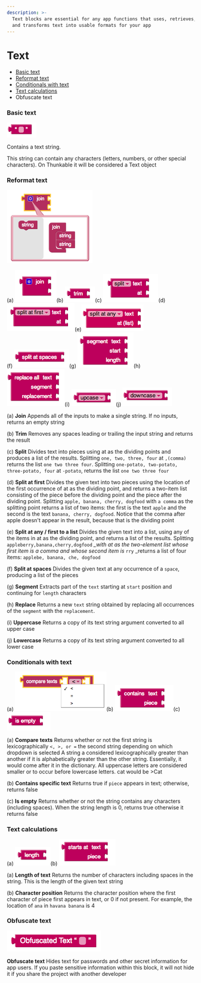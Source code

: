 ```yaml
---
description: >-
  Text blocks are essential for any app functions that uses, retrieves, stores
  and transforms text into usable formats for your app
---
```


# Text

* [Basic text](text.md#basic-text)
* [Reformat text](text.md#reformat-text)
* [Conditionals with text](text.md#conditionals-with-text)
* [Text calculations](text.md#text-calculations)
* Obfuscate text

### Basic text

![](../../../.gitbook/assets/text-block-1.png)

Contains a text string.

This string can contain any characters \(letters, numbers, or other special characters\). On Thunkable it will be considered a Text object

### Reformat text

![](../../../.gitbook/assets/text-block-2.png)

\(a\) ![](../../../.gitbook/assets/text-block-3.png)\(b\) ![](../../../.gitbook/assets/text-block-7.png)\(c\) ![](../../../.gitbook/assets/text-block-9.png)\(d\)![](../../../.gitbook/assets/text-block-8.png)\(e\)![](../../../.gitbook/assets/text-block-11.png)  
\(f\) ![](../../../.gitbook/assets/text-block-12.png)\(g\) ![](../../../.gitbook/assets/text-block-13.png)\(h\) ![](../../../.gitbook/assets/text-block-14.png)\(i\) ![](../../../.gitbook/assets/text-block-15.png)\(j\) ![](../../../.gitbook/assets/text-block-16.png)

\(a\) **Join** Appends all of the inputs to make a single string. If no inputs, returns an empty string

\(b\) **Trim** Removes any spaces leading or trailing the input string and returns the result

\(c\) **Split** Divides text into pieces using at as the dividing points and produces a list of the results. Splitting `one, two, three, four` at `,(comma)` returns the list `one two three four`. Splitting `one-potato, two-potato, three-potato, four` at `-potato`, returns the list `one two three four`

\(d\) **Split at first** Divides the given text into two pieces using the location of the first occurrence of at as the dividing point, and returns a two-item list consisting of the piece before the dividing point and the piece after the dividing point. Splitting `apple, banana, cherry, dogfood` with `a comma` as the splitting point returns a list of two items: the first is the text `apple` and the second is the text `banana, cherry, dogfood`. Notice that the comma after apple doesn't appear in the result, because that is the dividing point

\(e\) **Split at any / first to a list** Divides the given text into a list, using any of the items in at as the dividing point, and returns a list of the results. Splitting `appleberry,banana,cherry,dogfood` _\_with at as the two-element list whose first item is a comma and whose second item is_ `rry` \_returns a list of four items: `applebe, banana, che, dogfood`

\(f\) **Split at spaces** Divides the given text at any occurrence of a `space`, producing a list of the pieces

\(g\) **Segment** Extracts part of the `text` starting at `start` position and continuing for `length` characters

\(h\) **Replace** Returns a new `text` string obtained by replacing all occurrences of the `segment` with the `replacement`.

\(i\) **Uppercase** Returns a copy of its text string argument converted to all upper case

\(j\) **Lowercase** Returns a copy of its text string argument converted to all lower case

### Conditionals with text

\(a\) ![](../../../.gitbook/assets/text-block-5.png)\(b\) ![](../../../.gitbook/assets/text-block-6.png)\(c\) ![](../../../.gitbook/assets/text-block-17.png)

\(a\) **Compare** **texts** Returns whether or not the first string is lexicographically `<, >, or =` the second string depending on which dropdown is selected A string a considered lexicographically greater than another if it is alphabetically greater than the other string. Essentially, it would come after it in the dictionary. All uppercase letters are considered smaller or to occur before lowercase letters. cat would be &gt;Cat

\(b\) **Contains specific text** Returns true if `piece` appears in text; otherwise, returns false

\(c\) **Is empty** Returns whether or not the string contains any characters \(including spaces\). When the string length is 0, returns true otherwise it returns false

### Text calculations

\(a\) ![](../../../.gitbook/assets/text-block-4.png)\(b\) ![](../../../.gitbook/assets/text-block-18.png)

\(a\) **Length of text** Returns the number of characters including spaces in the string. This is the length of the given text string

\(b\) **Character position** Returns the character position where the first character of piece first appears in text, or 0 if not present. For example, the location of `ana` in `havana banana` is 4

### Obfuscate text

![](../../../.gitbook/assets/blocks-text-android-fig-1.png)

**Obfuscate text** Hides text for passwords and other secret information for app users. If you paste sensitive information within this block, it will not hide it if you share the project with another developer

